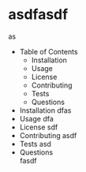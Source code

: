 # asdfasdf
  as
  * Table of Contents
    * Installation
    * Usage
    * License
    * Contributing
    * Tests
    * Questions 
  * Installation
    dfas
  * Usage
    dfa
  * License
    sdf
  * Contributing
    asdf
  * Tests
    asd
  * Questions  
    fasdf



